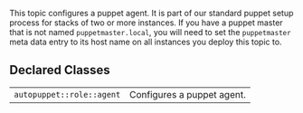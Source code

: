 This topic configures a puppet agent. It is part of our standard puppet setup
process for stacks of two or more instances. If you have a puppet master that
is not named `puppetmaster.local`, you will need to set the `puppetmaster` meta
data entry to its host name on all instances you deploy this topic to.

## Declared Classes

|||
|-|-|
| `autopuppet::role::agent` | Configures a puppet agent. |
